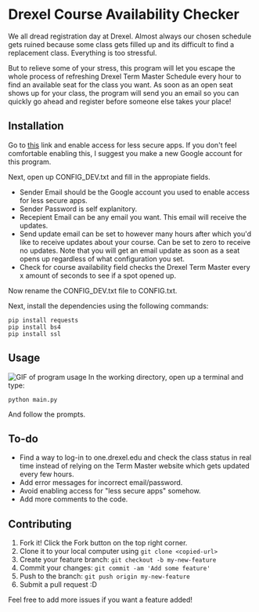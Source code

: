# Drexel Course Availability Checker

We all dread registration day at Drexel. Almost always our chosen schedule gets ruined because some class gets filled up and its difficult to find a replacement class. Everything is too stressful.

But to relieve some of your stress, this program will let you escape the whole process of refreshing Drexel Term Master Schedule every hour to find an available seat for the class you want. As soon as an open seat shows up for your class, the program will send you an email so you can quickly go ahead and register before someone else takes your place!

## Installation

Go to [this](https://myaccount.google.com/lesssecureapps) link and enable access for less secure apps. If you don't feel comfortable enabling this, I suggest you make a new Google account for this program.

Next, open up CONFIG_DEV.txt and fill in the appropiate fields.
* Sender Email should be the Google account you used to enable access for less secure apps.
* Sender Password is self explanitory.
* Recepient Email can be any email you want. This email will receive the updates.
* Send update email can be set to however many hours after which you'd like to receive updates about your course. Can be set to zero to receive no updates. Note that you will get an email update as soon as a seat opens up regardless of what configuration you set.
* Check for course availability field checks the Drexel Term Master every x amount of seconds to see if a spot opened up. 

Now rename the CONFIG_DEV.txt file to CONFIG.txt.

Next, install the dependencies using the following commands:
```
pip install requests
pip install bs4
pip install ssl

```
## Usage
![GIF of program usage](https://media0.giphy.com/media/fcnwUbXuJ1cd4UyLQE/giphy.gif)
In the working directory, open up a terminal and type:
```
python main.py
```
And follow the prompts.

## To-do

* Find a way to log-in to one.drexel.edu and check the class status in real time instead of relying on the Term Master website which gets updated every few hours.
* Add error messages for incorrect email/password.
* Avoid enabling access for "less secure apps" somehow.
* Add more comments to the code.

## Contributing

1. Fork it! Click the Fork button on the top right corner.
1. Clone it to your local computer using `git clone <copied-url>`
1. Create your feature branch: `git checkout -b my-new-feature`
1. Commit your changes: `git commit -am 'Add some feature'`
1. Push to the branch: `git push origin my-new-feature`
1. Submit a pull request :D

Feel free to add more issues if you want a feature added!
